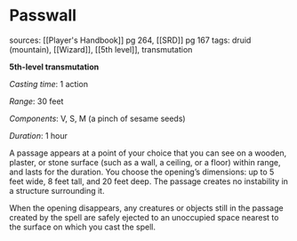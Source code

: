 # Passwall
sources: [[Player's Handbook]] pg 264, [[SRD]] pg 167
tags: druid (mountain), [[Wizard]], [[5th level]], transmutation

**5th-level transmutation**

*Casting time*: 1 action

*Range*: 30 feet

*Components*: V, S, M (a pinch of sesame seeds)

*Duration*: 1 hour

A passage appears at a point of your choice that you can see on a wooden, plaster, or stone surface (such as a wall, a ceiling, or a floor) within range, and lasts for the duration. You choose the opening’s dimensions: up to 5 feet wide, 8 feet tall, and 20 feet deep. The passage creates no instability in a structure surrounding it.

When the opening disappears, any creatures or objects still in the passage created by the spell are safely ejected to an unoccupied space nearest to the surface on which you cast the spell.
